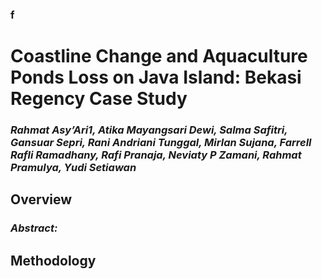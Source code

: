 ### f
# Coastline Change and Aquaculture Ponds Loss on Java Island: Bekasi Regency Case Study
### _Rahmat Asy’Ari1, Atika Mayangsari Dewi, Salma Safitri, Gansuar Sepri, Rani Andriani Tunggal, Mirlan Sujana, Farrell Rafli Ramadhany, Rafi Pranaja, Neviaty P Zamani, Rahmat Pramulya, Yudi Setiawan_
## Overview
### _Abstract:_
## Methodology
